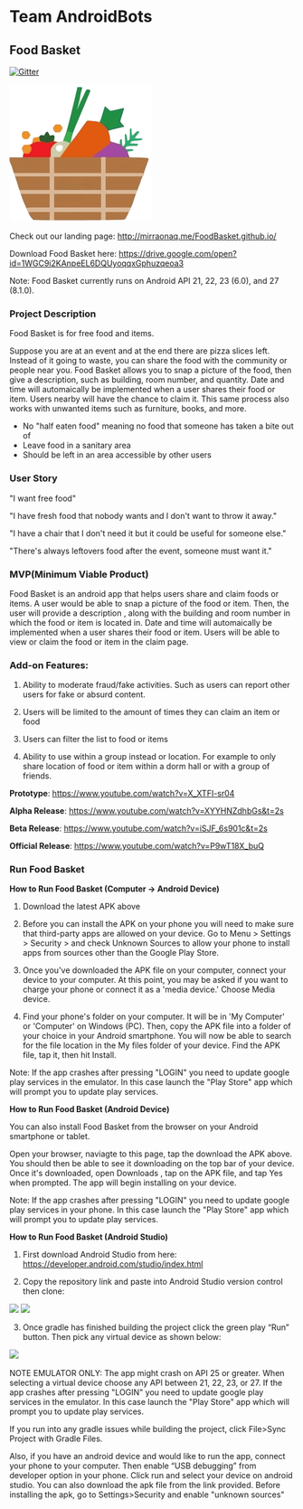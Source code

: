 # Team AndroidBots
## Food Basket

[![Gitter](https://badges.gitter.im/Join%20Chat.svg)](https://gitter.im/AndroidBots/Lobby?utm_source=badge&utm_medium=badge&utm_campaign=pr-badge&utm_content=badge)

![](images/logo.png)

Check out our landing page: http://mirraonaq.me/FoodBasket.github.io/

Download Food Basket here: https://drive.google.com/open?id=1WGC9i2KAnpeEL6DQUyoqqxGphuzqeoa3

Note: Food Basket currently runs on Android API 21, 22, 23 (6.0), and 27 (8.1.0).  

### Project Description

Food Basket is for free food and items.

Suppose you are at an event and at the end there are pizza slices left. Instead of it going to waste, you can share the food with the community or people near you. Food Basket allows you to snap a picture of the food, then give a description, such as building, room number, and quantity. Date and time will automaically be implemented when a user shares their food or item. Users nearby will have the chance to claim it. This same process also works with unwanted items such as furniture, books, and more.


- No "half eaten food" meaning no food that someone has taken a bite out of
- Leave food in a sanitary area
- Should be left in an area accessible by other users

### User Story

"I want free food"

"I have fresh food that nobody wants and I don't want to throw it away."

"I have a chair that I don't need it but it could be useful for someone else."

"There's always leftovers food after the event, someone must want it."

### MVP(Minimum Viable Product)

Food Basket is an android app that helps users share and claim foods or items. A user would be able to snap a picture of the food or item. Then, the user will provide a description , along with the building and room number in which the food or item is located in. Date and time will automaically be implemented when a user shares their food or item. Users will be able to view or claim the food or item in the claim page.

### Add-on Features:

1. Ability to moderate fraud/fake activities. Such as users can report other users for fake or absurd content.

2. Users will be limited to the amount of times they can claim an item or food

3. Users can filter the list to food or items

4. Ability to use within a group instead or location. For example to only share location of food or item within a dorm hall or with a group of friends.


**Prototype**:
https://www.youtube.com/watch?v=X_XTFI-sr04

**Alpha Release**:
https://www.youtube.com/watch?v=XYYHNZdhbGs&t=2s

**Beta Release**:
https://www.youtube.com/watch?v=iSJF_6s901c&t=2s

**Official Release**:
https://www.youtube.com/watch?v=P9wT18X_buQ

### Run Food Basket

**How to Run Food Basket (Computer -> Android Device)**

1. Download the latest APK above

2. Before you can install the APK on your phone you will need to make sure that third-party apps are allowed on your device. Go to Menu > Settings > Security > and check Unknown Sources to allow your phone to install apps from sources other than the Google Play Store.

3. Once you've downloaded the APK file on your computer, connect your device to your computer. At this point, you may be asked if you want to charge your phone or connect it as a 'media device.' Choose Media device.

4. Find your phone's folder on your computer. It will be in 'My Computer' or 'Computer' on Windows (PC). Then, copy the APK file into a folder of your choice in your Android smartphone. You will now be able to search for the file location in the My files folder of your device. Find the APK file, tap it, then hit Install.

Note: If the app crashes after pressing "LOGIN" you need to update google play services in the emulator. In this case launch the "Play Store" app which will prompt you to update play services.


**How to Run Food Basket (Android Device)**

You can also install Food Basket from the browser on your Android smartphone or tablet. 

Open your browser, naviagte to this page, tap the download the APK above. You should then be able to see it downloading on the top bar of your device. Once it's downloaded, open Downloads , tap on the APK file, and tap Yes when prompted. The app will begin installing on your device.

Note: If the app crashes after pressing "LOGIN" you need to update google play services in your phone. In this case launch the "Play Store" app which will prompt you to update play services.

**How to Run Food Basket (Android Studio)**

1.	First download Android Studio from here: https://developer.android.com/studio/index.html

2.	Copy the repository link and paste into Android Studio version control then clone:

![](images/one.png)
![](images/two.png)

3. Once gradle has finished building the project click the green play “Run” button. Then pick any virtual device as shown below:

![](images/three.png)

NOTE EMULATOR ONLY: The app might crash on API 25 or greater. When selecting a virtual device choose any API between 21, 22, 23, or 27. If the app crashes after pressing "LOGIN" you need to update google play services in the emulator. In this case launch the "Play Store" app which will prompt you to update play services.

If you run into any gradle issues while building the project, click File>Sync Project with Gradle Files.

Also, if you have an android device and would like to run the app, connect your phone to your computer. Then enable “USB debugging” from developer option in your phone. Click run and select your device on android studio. You can also download the apk file from the link provided. Before installing the apk, go to Settings>Security and enable "unknown sources"

